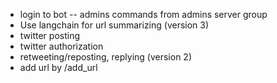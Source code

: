 - login to bot
    -- admins commands from admins server group
- Use langchain for url summarizing (version 3)
- twitter posting
- twitter authorization 
- retweeting/reposting, replying (version 2)
- add url by /add_url
